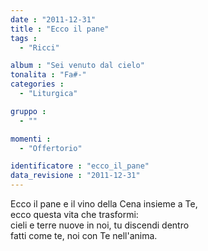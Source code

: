 ```yaml
---
date : "2011-12-31"
title : "Ecco il pane"
tags : 
  - "Ricci"

album : "Sei venuto dal cielo"
tonalita : "Fa#-"
categories : 
  - "Liturgica"

gruppo : 
  - ""

momenti : 
  - "Offertorio"

identificatore : "ecco_il_pane"
data_revisione : "2011-12-31"
---
```

  
  
  
  
  
  
  
  
  
  
Ecco il pane e il vino della Cena insieme a Te,  
ecco questa vita che trasformi:    
cieli e terre nuove in noi, tu discendi dentro   
fatti come te, noi con Te nell'anima.  
  
  
  
